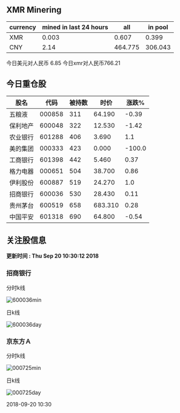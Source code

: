 ## XMR Minering

|currency|mined in last 24 hours|all|in pool|
|---|---|---|---|
|XMR|0.003|0.607|0.399|
|CNY|2.14|464.775|306.043|

今日美元对人民币 6.85	今日xmr对人民币766.21


## 今日重仓股 

|股名|代码|被持数|时价|涨跌%|
|---|---|---|---|---|
|五粮液|000858|311|64.190|-0.39|
|保利地产|600048|322|12.530|-1.42|
|农业银行|601288|406|3.690|1.1|
|美的集团|000333|423|0.000|-100.0|
|工商银行|601398|442|5.460|0.37|
|格力电器|000651|504|38.700|0.86|
|伊利股份|600887|519|24.270|1.0|
|招商银行|600036|530|28.430|0.11|
|贵州茅台|600519|658|683.310|0.28|
|中国平安|601318|690|64.800|-0.54|

## 关注股信息
**更新时间 : Thu Sep 20 10:30:12 2018**
### 招商银行 
分时k线

![600036min](http://image.sinajs.cn/newchart/min/n/sh600036.gif)

日k线

![600036day](http://image.sinajs.cn/newchart/daily/n/sh600036.gif)

### 京东方Ａ 
分时k线

![000725min](http://image.sinajs.cn/newchart/min/n/sz000725.gif)

日k线

![000725day](http://image.sinajs.cn/newchart/daily/n/sz000725.gif)

2018-09-20 10:30